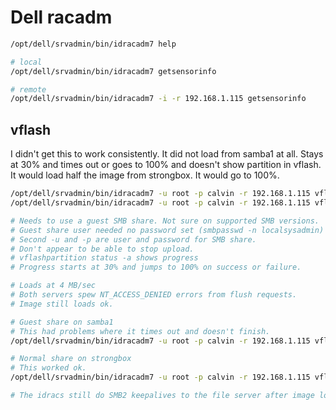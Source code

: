 # Dell racadm

```bash
/opt/dell/srvadmin/bin/idracadm7 help

# local
/opt/dell/srvadmin/bin/idracadm7 getsensorinfo

# remote
/opt/dell/srvadmin/bin/idracadm7 -i -r 192.168.1.115 getsensorinfo
```

## vflash

I didn't get this to work consistently.
It did not load from samba1 at all. Stays at 30% and times out or goes to 100% and doesn't show partition in vflash.
It would load half the image from strongbox. It would go to 100%.

```bash
/opt/dell/srvadmin/bin/idracadm7 -u root -p calvin -r 192.168.1.115 vflashpartition list
/opt/dell/srvadmin/bin/idracadm7 -u root -p calvin -r 192.168.1.115 vflashpartition status -a

# Needs to use a guest SMB share. Not sure on supported SMB versions.
# Guest share user needed no password set (smbpasswd -n localsysadmin)
# Second -u and -p are user and password for SMB share.
# Don't appear to be able to stop upload.
# vflashpartition status -a shows progress
# Progress starts at 30% and jumps to 100% on success or failure.

# Loads at 4 MB/sec
# Both servers spew NT_ACCESS_DENIED errors from flush requests.
# Image still loads ok.

# Guest share on samba1
# This had problems where it times out and doesn't finish.
/opt/dell/srvadmin/bin/idracadm7 -u root -p calvin -r 192.168.1.115 vflashpartition create -i 1 -o f42b -e cddvd -t image -l //192.168.1.169/share/Fedora-Workstation-Live-42_Beta-1.4.x86_64.iso -u x -p x

# Normal share on strongbox
# This worked ok.
/opt/dell/srvadmin/bin/idracadm7 -u root -p calvin -r 192.168.1.115 vflashpartition create -i 1 -o f42b -e cddvd -t image -l //192.168.1.7/software/os_images/Linux/alma/AlmaLinux-9.5-x86_64/AlmaLinux-9.5-x86_64-boot.iso -u normaluser -p normalpassword

# The idracs still do SMB2 keepalives to the file server after image loading.
```

